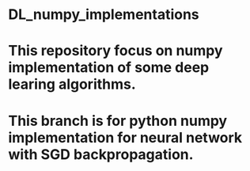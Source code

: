 # DL_numpy_implementations

# This repository focus on numpy implementation of some deep learing algorithms.

# This branch is for python numpy implementation for neural network with SGD backpropagation.

